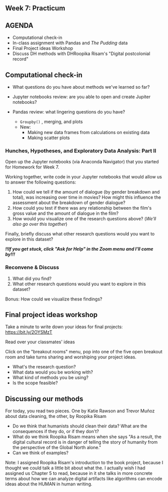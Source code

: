 ##  Week 7: Practicum

## AGENDA

- Computational check-in
-  In-class assignment with Pandas and *The Pudding* data
-  Final Project ideas Workshop
- Discuss DH methods with DHRoopika Risam's "Digital postcolonial record"



## Computational check-in

- What questions do you have about methods we've learned so far? 


- Jupyter notebooks review: are you able to open and create Jupiter notebooks?
- Pandas review: what lingering questions do you have?
	- `Groupby()` , merging, and plots
	- New: 
		- Making new data frames from calculations on existing data
		- Making scatter plots



###  Hunches, Hypotheses, and Exploratory Data Analysis: Part II

Open up the Jupyter notebooks (via Anaconda Navigator) that you started for Homework for Week 7.


Working together, write code in your Jupyter notebooks that would allow us to answer the following questions: 

1. How could we tell if the amount of dialogue (by gender breakdown and total), was increasing over time in movies? How might this influence the assessment about the breakdown of gender dialogue?
2. How could you test if there was any relationship between the film's gross value and the amount of dialogue in the film?
3. How would you visualize one of the research questions above?  (*We'll also go over this together*)

Finally, briefly discuss what other research questions would you want to explore in this dataset? 

***‼️If you get stuck, click "Ask for Help" in the Zoom menu and I'll come by!‼️***



### Reconvene & Discuss 


1. What did you find?
2. What other research questions would you want to explore in this dataset?

Bonus: How could we visualize these findings?


##  Final project ideas workshop

Take a minute to write down your ideas for final projects: https://bit.ly/2OYSMzT

Read over your classmates' ideas

Click on the "breakout rooms" menu, pop into one of the five open breakout room and take turns sharing and worshiping your project ideas.

- What's the research question?
- What data would you be working with?
- What kind of methods you be using? 
- Is the scope feasible?


## Discussing our methods 

For today, you read two pieces. One by Katie Rawson and Trevor Muñoz about data cleaning, the other, by Roopika Risam

- Do we think that humanists should clean their data? What are the consequences if they do, or if they don't?
- What do we think Roopika Risam means when she says "As a result, the digital cultural record is in danger of telling the story of humanity from the perspective of the Global North alone."
- Can we think of examples?


Note:
I assigned Roopika Risam's introduction to the book project, because I thought we could talk a little bit about what the. I actually wish I had assigned us Chapter 5 to read, because in it she talks in more concrete terms about how we can analyze digital artifacts like algorithms can encode ideas about the HUMAN in human writing. 


